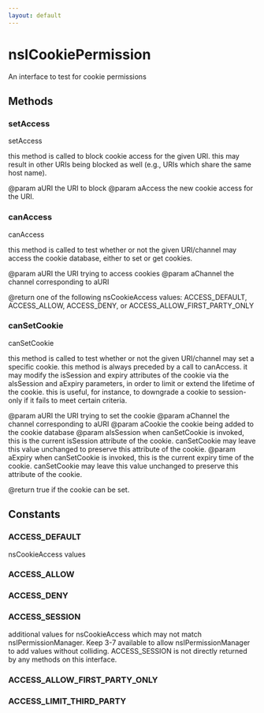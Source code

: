 ```yaml
---
layout: default
---
```


# nsICookiePermission #

An interface to test for cookie permissions


## Methods ##

### setAccess ###

setAccess

this method is called to block cookie access for the given URI.  this
may result in other URIs being blocked as well (e.g., URIs which share
the same host name).

@param aURI
       the URI to block
@param aAccess
       the new cookie access for the URI.


### canAccess ###

canAccess

this method is called to test whether or not the given URI/channel may
access the cookie database, either to set or get cookies.

@param aURI
       the URI trying to access cookies
@param aChannel
       the channel corresponding to aURI

@return one of the following nsCookieAccess values:
        ACCESS_DEFAULT, ACCESS_ALLOW, ACCESS_DENY, or
        ACCESS_ALLOW_FIRST_PARTY_ONLY


### canSetCookie ###

canSetCookie

this method is called to test whether or not the given URI/channel may
set a specific cookie.  this method is always preceded by a call to
canAccess. it may modify the isSession and expiry attributes of the
cookie via the aIsSession and aExpiry parameters, in order to limit
or extend the lifetime of the cookie. this is useful, for instance, to
downgrade a cookie to session-only if it fails to meet certain criteria.

@param aURI
       the URI trying to set the cookie
@param aChannel
       the channel corresponding to aURI
@param aCookie
       the cookie being added to the cookie database
@param aIsSession
       when canSetCookie is invoked, this is the current isSession attribute
       of the cookie. canSetCookie may leave this value unchanged to
       preserve this attribute of the cookie.
@param aExpiry
       when canSetCookie is invoked, this is the current expiry time of
       the cookie. canSetCookie may leave this value unchanged to
       preserve this attribute of the cookie.

@return true if the cookie can be set.


## Constants ##

### ACCESS_DEFAULT ###

nsCookieAccess values


### ACCESS_ALLOW ###

### ACCESS_DENY ###

### ACCESS_SESSION ###

additional values for nsCookieAccess which may not match
nsIPermissionManager. Keep 3-7 available to allow nsIPermissionManager to
add values without colliding. ACCESS_SESSION is not directly returned by
any methods on this interface.


### ACCESS_ALLOW_FIRST_PARTY_ONLY ###

### ACCESS_LIMIT_THIRD_PARTY ###
